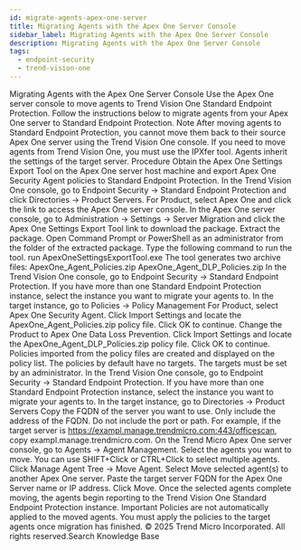 ```yaml
---
id: migrate-agents-apex-one-server
title: Migrating Agents with the Apex One Server Console
sidebar_label: Migrating Agents with the Apex One Server Console
description: Migrating Agents with the Apex One Server Console
tags:
  - endpoint-security
  - trend-vision-one
---
```


 Migrating Agents with the Apex One Server Console Use the Apex One server console to move agents to Trend Vision One Standard Endpoint Protection. Follow the instructions below to migrate agents from your Apex One server to Standard Endpoint Protection. Note After moving agents to Standard Endpoint Protection, you cannot move them back to their source Apex One server using the Trend Vision One console. If you need to move agents from Trend Vision One, you must use the IPXfer tool. Agents inherit the settings of the target server. Procedure Obtain the Apex One Settings Export Tool on the Apex One server host machine and export Apex One Security Agent policies to Standard Endpoint Protection. In the Trend Vision One console, go to Endpoint Security → Standard Endpoint Protection and click Directories → Product Servers. For Product, select Apex One and click the link to access the Apex One server console. In the Apex One server console, go to Administration → Settings → Server Migration and click the Apex One Settings Export Tool link to download the package. Extract the package. Open Command Prompt or PowerShell as an administrator from the folder of the extracted package. Type the following command to run the tool. run ApexOneSettingsExportTool.exe The tool generates two archive files: ApexOne_Agent_Policies.zip ApexOne_Agent_DLP_Policies.zip In the Trend Vision One console, go to Endpoint Security → Standard Endpoint Protection. If you have more than one Standard Endpoint Protection instance, select the instance you want to migrate your agents to. In the target instance, go to Policies → Policy Management For Product, select Apex One Security Agent. Click Import Settings and locate the ApexOne_Agent_Policies.zip policy file. Click OK to continue. Change the Product to Apex One Data Loss Prevention. Click Import Settings and locate the ApexOne_Agent_DLP_Policies.zip policy file. Click OK to continue. Policies imported from the policy files are created and displayed on the policy list. The policies by default have no targets. The targets must be set by an administrator. In the Trend Vision One console, go to Endpoint Security → Standard Endpoint Protection. If you have more than one Standard Endpoint Protection instance, select the instance you want to migrate your agents to. In the target instance, go to Directories → Product Servers Copy the FQDN of the server you want to use. Only include the address of the FQDN. Do not include the port or path. For example, if the target server is https://exampl.manage.trendmicro.com:443/officescan, copy exampl.manage.trendmicro.com. On the Trend Micro Apex One server console, go to Agents → Agent Management. Select the agents you want to move. You can use SHIFT+Click or CTRL+Click to select multiple agents. Click Manage Agent Tree → Move Agent. Select Move selected agent(s) to another Apex One server. Paste the target server FQDN for the Apex One Server name or IP address. Click Move. Once the selected agents complete moving, the agents begin reporting to the Trend Vision One Standard Endpoint Protection instance. Important Policies are not automatically applied to the moved agents. You must apply the policies to the target agents once migration has finished. © 2025 Trend Micro Incorporated. All rights reserved.Search Knowledge Base